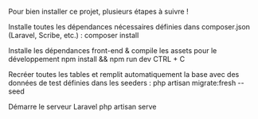 Pour bien installer ce projet, plusieurs étapes à suivre !

Installe toutes les dépendances nécessaires définies dans composer.json (Laravel, Scribe, etc.) :
composer install

Installe les dépendances front-end & compile les assets pour le développement
npm install && npm run dev
CTRL + C

Recréer toutes les tables et remplit automatiquement la base avec des données de test définies dans les seeders :
php artisan migrate:fresh --seed

Démarre le serveur Laravel
php artisan serve
